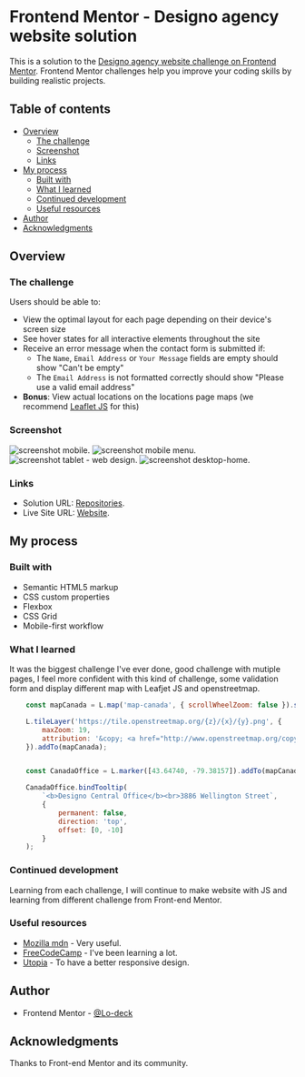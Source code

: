# Frontend Mentor - Designo agency website solution

This is a solution to the [Designo agency website challenge on Frontend Mentor](https://www.frontendmentor.io/challenges/designo-multipage-website-G48K6rfUT). Frontend Mentor challenges help you improve your coding skills by building realistic projects. 

## Table of contents

- [Overview](#overview)
  - [The challenge](#the-challenge)
  - [Screenshot](#screenshot)
  - [Links](#links)
- [My process](#my-process)
  - [Built with](#built-with)
  - [What I learned](#what-i-learned)
  - [Continued development](#continued-development)
  - [Useful resources](#useful-resources)
- [Author](#author)
- [Acknowledgments](#acknowledgments)


## Overview

### The challenge

Users should be able to:

- View the optimal layout for each page depending on their device's screen size
- See hover states for all interactive elements throughout the site
- Receive an error message when the contact form is submitted if:
  - The `Name`, `Email Address` or `Your Message` fields are empty should show "Can't be empty"
  - The `Email Address` is not formatted correctly should show "Please use a valid email address"
- **Bonus**: View actual locations on the locations page maps (we recommend [Leaflet JS](https://leafletjs.com/) for this)

### Screenshot

![screenshot mobile](https://github.com/Lo-Deck/Designo-multi-page-website/blob/main/screenshot/Designo%20Agency%20Website%20Challenge%20-%20mobile%20-%20Home.png).
![screenshot mobile menu](https://github.com/Lo-Deck/Designo-multi-page-website/blob/main/screenshot/Designo%20Agency%20Website%20Challenge%20-%20mobile%20-%20Home%20-%20menu.png).
![screenshot tablet - web design](https://github.com/Lo-Deck/Designo-multi-page-website/blob/main/screenshot/Designo%20Agency%20Website%20Challenge%20-%20tablet%20-%20Web%20Design.png).
![screenshot desktop-home](https://github.com/Lo-Deck/Designo-multi-page-website/blob/main/screenshot/Designo%20Agency%20Website%20Challenge%20-%20desktop%20-%20Home.png).


### Links

- Solution URL: [Repositories](https://github.com/Lo-Deck/Designo-multi-page-website).
- Live Site URL: [Website](https://lo-deck.github.io/Designo-multi-page-website/).


## My process

### Built with

- Semantic HTML5 markup
- CSS custom properties
- Flexbox
- CSS Grid
- Mobile-first workflow


### What I learned

It was the biggest challenge I've ever done, good challenge with mutiple pages, I feel more confident with this kind of challenge, some validation form and display different map with Leafjet JS and openstreetmap.


```js
    const mapCanada = L.map('map-canada', { scrollWheelZoom: false }).setView([43.64397, -79.38190], 11);

    L.tileLayer('https://tile.openstreetmap.org/{z}/{x}/{y}.png', {
        maxZoom: 19,
        attribution: '&copy; <a href="http://www.openstreetmap.org/copyright">OpenStreetMap</a>'
    }).addTo(mapCanada);  


    const CanadaOffice = L.marker([43.64740, -79.38157]).addTo(mapCanada);

    CanadaOffice.bindTooltip(
        `<b>Designo Central Office</b><br>3886 Wellington Street`,
        {
            permanent: false,
            direction: 'top',
            offset: [0, -10]
        }
    );

```

### Continued development

Learning from each challenge, I will continue to make website with JS and learning from different challenge from Front-end Mentor.


### Useful resources

- [Mozilla mdn](https://developer.mozilla.org/) - Very useful.
- [FreeCodeCamp](https://www.freecodecamp.org/) - I've been learning a lot.
- [Utopia](https://utopia.fyi/) - To have a better responsive design.


## Author

- Frontend Mentor - [@Lo-deck](https://www.frontendmentor.io/profile/Lo-Deck)


## Acknowledgments

Thanks to Front-end Mentor and its community.

